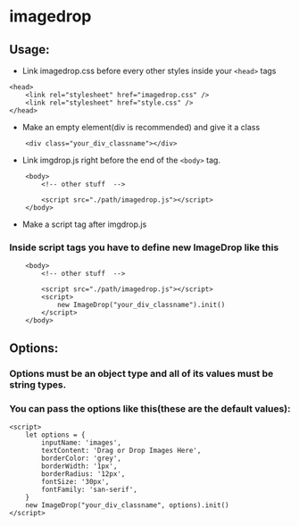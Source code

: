 # imagedrop


## Usage:

* Link imagedrop.css before every other styles inside your ```<head>``` tags

```
<head>
    <link rel="stylesheet" href="imagedrop.css" />
    <link rel="stylesheet" href="style.css" />
</head>
```

* Make an empty element(div is recommended) and give it a class

```
    <div class="your_div_classname"></div>
```

* Link imgdrop.js right before the end of the ```<body>``` tag.

```
    <body>
        <!-- other stuff  -->

        <script src="./path/imagedrop.js"></script>
    </body>
```

* Make a script tag after imgdrop.js

### Inside script tags you have to define new ImageDrop like this

```
    <body>
        <!-- other stuff  -->

        <script src="./path/imagedrop.js"></script>
        <script>
            new ImageDrop("your_div_classname").init()
        </script>
    </body>
```

## Options:

### Options must be an object type and all of its values must be string types.

### You can pass the options like this(these are the default values):

```
<script>
    let options = {
        inputName: 'images',
        textContent: 'Drag or Drop Images Here',
        borderColor: 'grey',
        borderWidth: '1px',
        borderRadius: '12px',
        fontSize: '30px',
        fontFamily: 'san-serif',
    }
    new ImageDrop("your_div_classname", options).init()
</script>
```